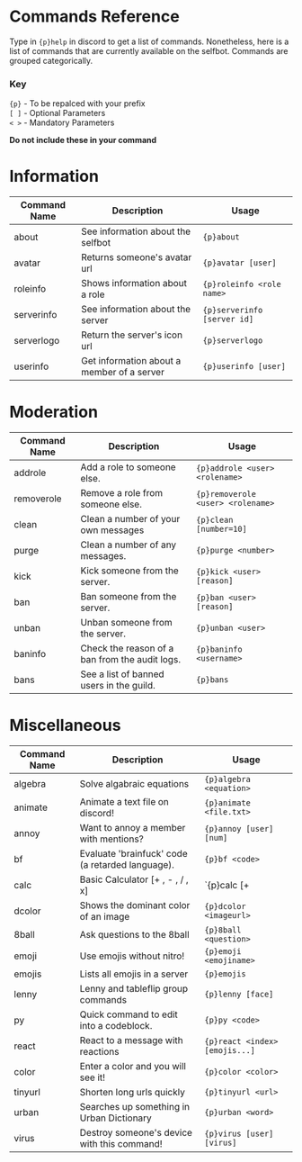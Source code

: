 # Commands Reference

Type in `{p}help` in discord to get a list of commands. Nonetheless, here is a list of commands that are currently available on the selfbot. Commands are grouped categorically.

### Key  
`{p}` - To be repalced with your prefix    
`[ ]` - Optional Parameters     
`< >` - Mandatory Parameters    

**Do not include these in your command**

# Information

| Command Name | Description | Usage |
| ------------- | ------------- | ------------- |
| about  | See information about the selfbot | `{p}about` |
| avatar  | Returns someone's avatar url | `{p}avatar [user]` |
| roleinfo | Shows information about a role | `{p}roleinfo <role name>` |
| serverinfo | See information about the server | `{p}serverinfo [server id]` |
| serverlogo | Return the server's icon url | `{p}serverlogo` |
| userinfo | Get information about a member of a server | `{p}userinfo [user]` |

# Moderation
| Command Name | Description | Usage |
| ------------- | ------------- | ------------- |
| addrole |  Add a role to someone else. | `{p}addrole <user> <rolename>` |
| removerole | Remove a role from someone else. | `{p}removerole <user> <rolename>` |
| clean | Clean a number of your own messages | `{p}clean [number=10]` |
| purge | Clean a number of any messages. | `{p}purge <number>` |
| kick | Kick someone from the server. | `{p}kick <user> [reason]` |
| ban  |  Ban someone from the server. | `{p}ban <user> [reason]` |
| unban | Unban someone from the server. | `{p}unban <user>` |
| baninfo | Check the reason of a ban from the audit logs. | `{p}baninfo <username>` |
| bans | See a list of banned users in the guild. | `{p}bans` |

# Miscellaneous
| Command Name | Description | Usage |
| ------------- | ------------- | ------------- |
| algebra | Solve algabraic equations | `{p}algebra <equation>` |
| animate | Animate a text file on discord! | `{p}animate <file.txt>` |
| annoy | Want to annoy a member with mentions? | `{p}annoy [user] [num]` |
| bf | Evaluate 'brainfuck' code (a retarded language). | `{p}bf <code>` |
| calc | Basic Calculator [+ , - , / , x] | `{p}calc [+|-|/|x] [numbers...]` |
| dcolor | Shows the dominant color of an image | `{p}dcolor <imageurl>` | 
| 8ball | Ask questions to the 8ball | `{p}8ball <question>` |
| emoji | Use emojis without nitro! | `{p}emoji <emojiname>` |
| emojis | Lists all emojis in a server | `{p}emojis` |
| lenny | Lenny and tableflip group commands | `{p}lenny [face]` |
| py | Quick command to edit into a codeblock. | `{p}py <code>` |
| react | React to a message with reactions | `{p}react <index> [emojis...]` |
| color | Enter a color and you will see it! | `{p}color <color>` |
| tinyurl | Shorten long urls quickly | `{p}tinyurl <url>` |
| urban | Searches up something in Urban Dictionary | `{p}urban <word>` |
| virus | Destroy someone's device with this command! | `{p}virus [user] [virus]` |
